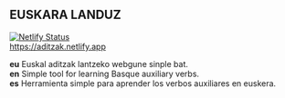 ## EUSKARA LANDUZ
[![Netlify Status](https://api.netlify.com/api/v1/badges/aac0a468-9962-4703-b618-6bf76bbb4a73/deploy-status)](https://app.netlify.com/sites/aditzak/deploys)
<br />
https://aditzak.netlify.app

**eu**  Euskal aditzak lantzeko webgune sinple bat.<br />
**en**  Simple tool for learning Basque auxiliary verbs.<br />
**es**  Herramienta simple para aprender los verbos auxiliares en euskera.

